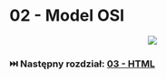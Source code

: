 # 02 - Model OSI
<center>
<a href="https://www.fs.com/blog/tcpip-vs-osi-whats-the-difference-between-the-two-models-1446.html">
    <img src="https://resource.fs.com/mall/generalImg/TItmbATfnobgYOxyA8mcIznSnZd.png">
</a>
</center>

### ⏭️ Następny rozdział: [03 - HTML](03-html.md)
